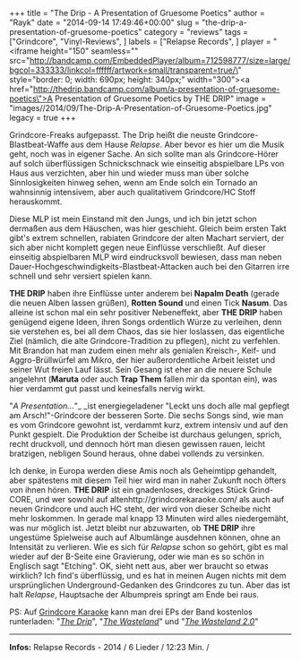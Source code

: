+++
title = "The Drip - A Presentation of Gruesome Poetics"
author = "Rayk"
date = "2014-09-14 17:49:46+00:00"
slug = "the-drip-a-presentation-of-gruesome-poetics"
category = "reviews"
tags = ["Grindcore", "Vinyl-Reviews", ]
labels = ["Relapse Records", ]
player = "<iframe height=\"150\" seamless=\"\" src=\"http://bandcamp.com/EmbeddedPlayer/album=712598777/size=large/bgcol=333333/linkcol=ffffff/artwork=small/transparent=true/\" style=\"border: 0; width: 690px; height: 340px;\" width=\"300\"><a href=\"http://thedrip.bandcamp.com/album/a-presentation-of-gruesome-poetics\">A Presentation of Gruesome Poetics by THE DRIP</a></iframe>"
image = "images//2014/09/The-Drip-A-Presentation-of-Gruesome-Poetics.jpg"
legacy = true
+++

Grindcore-Freaks aufgepasst. The Drip heißt die neuste Grindcore-Blastbeat-Waffe aus dem Hause _Relapse_. Aber bevor es hier um die Musik geht, noch was in eigener Sache. An sich sollte man als Grindcore-Hörer auf solch überflüssigen Schnickschnack wie einseitig abspielbare LPs von Haus aus verzichten, aber hin und wieder muss man über solche Sinnlosigkeiten hinweg sehen, wenn am Ende solch ein Tornado an wahnsinnig intensivem, aber auch qualitativem Grindcore/HC Stoff herauskommt.

Diese MLP ist mein Einstand mit den Jungs, und ich bin jetzt schon dermaßen aus dem Häuschen, was hier geschieht. Gleich beim ersten Takt gibt's extrem schnellen, rabiaten Grindcore der alten Machart serviert, der sich aber nicht komplett gegen neue Einflüsse verschließt. Auf dieser einseitig abspielbaren MLP wird eindrucksvoll bewiesen, dass man neben Dauer-Hochgeschwindigkeits-Blastbeat-Attacken auch bei den Gitarren irre schnell und sehr versiert spielen kann.

**THE DRIP** haben ihre Einflüsse unter anderem bei **Napalm Death** (gerade die neuen Alben lassen grüßen), **Rotten Sound** und einen Tick **Nasum**. Das alleine ist schon mal ein sehr positiver Nebeneffekt, aber **THE DRIP** haben genügend eigene Ideen, ihren Songs ordentlich Würze zu verleihen, denn sie verstehen es, bei all dem Chaos, das sie hier loslassen, das eigentliche Ziel (nämlich, die alte Grindcore-Tradition zu pflegen), nicht zu verfehlen. Mit Brandon hat man zudem einen mehr als genialen Kreisch-, Keif- und Aggro-Brüllwürfel am Mikro, der hier außerordentliche Arbeit leistet und seiner Wut freien Lauf lässt. Sein Gesang ist eher an die neuere Schule angelehnt (**Maruta** oder auch **Trap Them** fallen mir da spontan ein), was hier verdammt gut passt und keinesfalls nervig wirkt.

"_A Presentation…_"_ _ist energiegeladener "Leckt uns doch alle mal gepflegt am Arsch!"-Grindcore der besseren Sorte. Die sechs Songs sind, wie man es vom Grindcore gewohnt ist, verdammt kurz, extrem intensiv und auf den Punkt gespielt. Die Produktion der Scheibe ist durchaus gelungen, sprich, recht druckvoll, und dennoch hört man diesen gewissen rauen, leicht bratzigen, nebligen Sound heraus, ohne dabei vollends zu versinken.

Ich denke, in Europa werden diese Amis noch als Geheimtipp gehandelt, aber spätestens mit diesem Teil hier wird man in naher Zukunft noch öfters von ihnen hören. **THE DRIP** ist ein gnadenloses, dreckiges Stück Grind-CORE, und wer sowohl auf altenhttp://grindcorekaraoke.com/ als auch auf neuen Grindcore und auch HC steht, der wird von dieser Scheibe nicht mehr loskommen. In gerade mal knapp 13 Minuten wird alles niedergemäht, was nur möglich ist. Jetzt bleibt nur abzuwarten, ob **THE DRIP** ihre ungestüme Spielweise auch auf Albumlänge ausdehnen können, ohne an Intensität zu verlieren. Wie es sich für _Relapse_ schon so gehört, gibt es mal wieder auf der B-Seite eine Gravierung, oder wie man es so schön in Englisch sagt "Etching". OK, sieht nett aus, aber wer braucht so etwas wirklich? Ich find's überflüssig, und es hat in meinen Augen nichts mit dem ursprünglichen Underground-Gedanken des Grindcores zu tun. Aber das ist halt _Relapse_, Hauptsache der Albumpreis springt am Ende bei raus.

PS: Auf <a href="http://grindcorekaraoke.com/">Grindcore Karaoke</a> kann man drei EPs der Band kostenlos runterladen: "<a href="http://grindcorekaraoke.com/album/the-drip-ep">_The Drip_</a>", "_<a href="http://grindcorekaraoke.com/album/the-wasteland-ep">The Wasteland</a>_" und "<a href="http://grindcorekaraoke.com/album/the-wasteland-20">_The Wasteland 2.0_</a>"





---
**Infos:**
Relapse Records - 2014 / 
6 Lieder / 12:23 Min. / 
